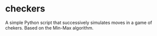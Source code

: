 checkers
========

A simple Python script that successively simulates moves in a game of chekers. 
Based on the Min-Max algorithm.
